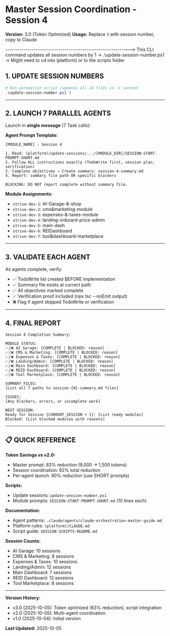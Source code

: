 # Master Session Coordination - Session 4

**Version:** 3.0 (Token Optimized)
**Usage:** Replace `3` with session number, copy to Claude

-------------------------------------------------------------> This CLI command updates all session numbers by 1 -> .\update-session-number.ps1     -> Might need to cd into (platform) or to the scripts folder

## 1. UPDATE SESSION NUMBERS

```powershell
# Run automation script (updates all 14 files in ~1 second)
.\update-session-number.ps1 3
```

---

## 2. LAUNCH 7 PARALLEL AGENTS

Launch in **single message** (7 Task calls):

**Agent Prompt Template:**
```
[MODULE_NAME] - Session 4

1. Read: (platform)/update-sessions/.../[MODULE_DIR]/SESSION-START-PROMPT-SHORT.md
2. Follow ALL instructions exactly (TodoWrite first, session plan, verification)
3. Complete objectives → Create summary: session-4-summary.md
4. Report: summary file path OR specific blockers

BLOCKING: DO NOT report complete without summary file.
```

**Module Assignments:**
- `strive-dev-1`: AI-Garage-&-shop
- `strive-dev-2`: cms&marketing-module
- `strive-dev-3`: expenses-&-taxes-module
- `strive-dev-4`: landing-onboard-price-admin
- `strive-dev-5`: main-dash
- `strive-dev-6`: REIDashboard
- `strive-dev-7`: tool&dashboard-marketplace

---

## 3. VALIDATE EACH AGENT

As agents complete, verify:
- ✅ TodoWrite list created BEFORE implementation
- ✅ Summary file exists at correct path
- ✅ All objectives marked complete
- ✅ Verification proof included (npx tsc --noEmit output)
- ❌ Flag if agent skipped TodoWrite or verification

---

## 4. FINAL REPORT

```
Session 4 Completion Summary:

MODULE STATUS:
✅/❌ AI Garage: [COMPLETE | BLOCKED: reason]
✅/❌ CMS & Marketing: [COMPLETE | BLOCKED: reason]
✅/❌ Expenses & Taxes: [COMPLETE | BLOCKED: reason]
✅/❌ Landing/Admin: [COMPLETE | BLOCKED: reason]
✅/❌ Main Dashboard: [COMPLETE | BLOCKED: reason]
✅/❌ REID Dashboard: [COMPLETE | BLOCKED: reason]
✅/❌ Tool Marketplace: [COMPLETE | BLOCKED: reason]

SUMMARY FILES:
[List all 7 paths to session-{N}-summary.md files]

ISSUES:
[Any blockers, errors, or incomplete work]

NEXT SESSION:
Ready for Session {CURRENT_SESSION + 1}: [List ready modules]
Blocked: [List blocked modules with reasons]
```

---

## 📋 QUICK REFERENCE

**Token Savings vs v2.0:**
- Master prompt: 83% reduction (9,000 → 1,500 tokens)
- Session coordination: 92% total reduction
- Per-agent launch: 90% reduction (use SHORT prompts)

**Scripts:**
- Update sessions: `update-session-number.ps1`
- Module prompts: `SESSION-START-PROMPT-SHORT.md` (10 lines each)

**Documentation:**
- Agent patterns: `.claude/agents/claude-orchestration-master-guide.md`
- Platform rules: `(platform)/CLAUDE.md`
- Script guide: `SESSION-SCRIPTS-README.md`

**Session Counts:**
- AI Garage: 10 sessions
- CMS & Marketing: 8 sessions
- Expenses & Taxes: 10 sessions
- Landing/Admin: 12 sessions
- Main Dashboard: 7 sessions
- REID Dashboard: 12 sessions
- Tool Marketplace: 8 sessions

---

**Version History:**
- v3.0 (2025-10-05): Token optimized (83% reduction), script integration
- v2.0 (2025-10-05): Multi-agent coordination
- v1.0 (2025-10-04): Initial version

**Last Updated:** 2025-10-05